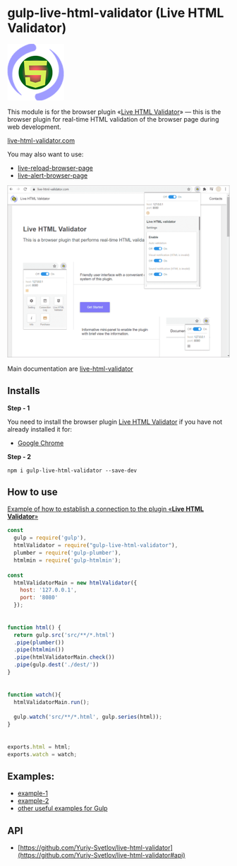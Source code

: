 # gulp-live-html-validator (Live HTML Validator)

![Live HTML Validator](https://raw.githubusercontent.com/Yuriy-Svetlov/gulp-live-html-validator/main/images/on_128x128_v1.png)

This module is for the browser plugin «[Live HTML Validator](https://live-html-validator.com)» — this is the browser plugin for real-time HTML validation of the browser page during web development.

[live-html-validator.com](https://live-html-validator.com/)

You may also want to use: 
* [live-reload-browser-page](https://live-reload-browser-page.com/)
* [live-alert-browser-page](https://live-alert-browser-page.com/)

![Live HTML Validator](https://raw.githubusercontent.com/Yuriy-Svetlov/gulp-live-html-validator/main/images/main.png)


Main documentation are [live-html-validator](https://github.com/Yuriy-Svetlov/live-html-validator)

## Installs

**Step - 1** 

You need to install the browser plugin [Live HTML Validator](https://live-html-validator.com/) if you have not already installed it for:
  * [Google Chrome](https://chrome.google.com/webstore/detail/live-html-validator/hojcgkcomonibjdgfohcginmooigkjdg)
  
**Step - 2**
```shell
npm i gulp-live-html-validator --save-dev
```

##  How to use

[Example of how to establish a connection to the plugin «**Live HTML Validator**»](https://github.com/Yuriy-Svetlov/live-html-validator/tree/main/documentation/examples/%D1%81onnect_to_server)

```javascript
const 
  gulp = require('gulp'),
  htmlValidator = require("gulp-live-html-validator"),
  plumber = require('gulp-plumber'),
  htmlmin = require('gulp-htmlmin');

const 
  htmlValidatorMain = new htmlValidator({
    host: '127.0.0.1', 
    port: '8080'
  });


function html() {
  return gulp.src('src/**/*.html')    
  .pipe(plumber())
  .pipe(htmlmin())
  .pipe(htmlValidatorMain.check())
  .pipe(gulp.dest('./dest/'))
}


function watch(){
  htmlValidatorMain.run();

  gulp.watch('src/**/*.html', gulp.series(html));
}


exports.html = html;
exports.watch = watch;
```

##  Examples:

* [example-1](https://github.com/Yuriy-Svetlov/gulp-live-html-validator/tree/main/documentation/examples/1)
* [example-2](https://github.com/Yuriy-Svetlov/gulp-live-html-validator/tree/main/documentation/examples/2)
* [other useful examples for Gulp](https://github.com/Yuriy-Svetlov/live-html-validator/tree/main/documentation/examples/gulp)

##  API

* [https://github.com/Yuriy-Svetlov/live-html-validator](https://github.com/Yuriy-Svetlov/live-html-validator#api)
